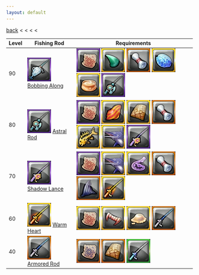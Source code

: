 ```yaml
---
layout: default
---
```


[back](../) < < < <

| Level | Fishing Rod | Requirements |
| ----- | ----------- | ------------ |
| 90 | [![Bobbing Along](bobbing-along.jpg)](https://www.aurakingdom-db.com/item/19125-bobbing-along) [Bobbing Along](https://www.aurakingdom-db.com/item/19125-bobbing-along) | [![Fusion Formula: Westwind Wristband](fusion-formula-westwind-wristband.jpg)](https://www.aurakingdom-db.com/item/19135-fusion-formula-westwind-wristband) [![Good Luck Goldie's Claws](good-luck-goldies-claws-x2.jpg)](https://www.aurakingdom-db.com/item/19156-good-luck-goldies-claws) [![Blueprint: Lv.9 Strength Fishing Rod Parts](blueprint-lv9-strength-fishing-rod-parts.jpg)](https://www.aurakingdom-db.com/item/19169-blueprint-lv9-strength-fishing-rod-parts) [![Good Luck Goldie's Reinforced Shell](good-luck-goldies-reinforced-shell-x5.jpg)](https://www.aurakingdom-db.com/item/19157-good-luck-goldies-reinforced-shell) [![Premium Butterfly Fish Oil](premium-butterfly-fish-oil-x5.jpg)](https://www.aurakingdom-db.com/item/18267-premium-butterfly-fish-oil) [![Astral Rod](astral-rod.jpg)](https://www.aurakingdom-db.com/item/17253-astral-rod) |
| 80 | [![Astral Rod](astral-rod.jpg)](https://www.aurakingdom-db.com/item/17253-astral-rod) [Astral Rod](https://www.aurakingdom-db.com/item/17253-astral-rod) | [![Fusion Formula: Astral Rod](fusion-formula-astral-rod.jpg)](https://www.aurakingdom-db.com/item/17273-fusion-formula-astral-rod) [![Suckermouth Catfish Meat](suckermouth-catfish-meat-x2.jpg)](https://www.aurakingdom-db.com/item/17298-suckermouth-catfish-meat) [![Deep Sea Tuna Scale](deep-sea-tuna-scale-x2.jpg)](https://www.aurakingdom-db.com/item/13172-deep-sea-tuna-scale) [![Blueprint: Lv.8 Strength Fishing Rod Parts](blueprint-lv8-strength-fishing-rod-parts.jpg)](https://www.aurakingdom-db.com/item/17376-blueprint-lv8-strength-fishing-rod-parts) [![Giant Energized Fish Bones](giant-energized-fish-bones-x5.jpg)](https://www.aurakingdom-db.com/item/17300-giant-energized-fish-bones) [![Iron-Armor Long Jaw](iron-armor-long-jaw-x5.jpg)](https://www.aurakingdom-db.com/item/15513-iron-armor-long-jaw) [![Shadow Lance](shadow-lance.jpg)](https://www.aurakingdom-db.com/item/15429-shadow-lance) |
| 70 | [![Shadow Lance](shadow-lance.jpg)](https://www.aurakingdom-db.com/item/15429-shadow-lance) [Shadow Lance](https://www.aurakingdom-db.com/item/15429-shadow-lance) | [![Fusion Formula: Shadow Lance](fusion-formula-shadow-lance.jpg)](https://www.aurakingdom-db.com/item/15464-fusion-formula-shadow-lance) [![Iron-Armor Long Jaw](iron-armor-long-jaw-x2.jpg)](https://www.aurakingdom-db.com/item/15513-iron-armor-long-jaw) [![Crimson Tentacle](crimson-tentacle-x2.jpg)](https://www.aurakingdom-db.com/item/14483-crimson-tentacle) [![Fishing Equipment Blueprint: Lv.7 Strength Fishing Rod Parts](fishing-equipment-blueprint-lv7-strength-fishing-rod-parts.jpg)](https://www.aurakingdom-db.com/item/15937-fishing-equipment-blueprint-lv7-strength-fishing-rod-parts) [![Small Dorsal Fin](small-dorsal-fin-x5.jpg)](https://www.aurakingdom-db.com/item/15512-small-dorsal-fin) [![Warm Heart](warm-heart.jpg)](https://www.aurakingdom-db.com/item/14417-warm-heart) |
| 60 | [![Warm Heart](warm-heart.jpg)](https://www.aurakingdom-db.com/item/14417-warm-heart) [Warm Heart](https://www.aurakingdom-db.com/item/14417-warm-heart) | [![Fusion Formula: Warm Heart](fusion-formula-warm-heart.jpg)](https://www.aurakingdom-db.com/item/14492-fusion-formula-warm-heart) [![Bloodthirsty Fangs](bloodthirsty-fangs-x1.jpg)](https://www.aurakingdom-db.com/item/14479-bloodthirsty-fangs) [![Waterfall Catfish Mucus](waterfall-catfish-mucus-x1.jpg)](https://www.aurakingdom-db.com/item/13184-waterfall-catfish-mucus) [![Armored Rod](armored-rod.jpg)](https://www.aurakingdom-db.com/item/12803-armored-rod) |
| 40 | [![Armored Rod](armored-rod.jpg)](https://www.aurakingdom-db.com/item/12803-armored-rod) [Armored Rod](https://www.aurakingdom-db.com/item/12803-armored-rod) | [![Fusion Formula: Armored Rod](fusion-formula-armored-rod.jpg)](https://www.aurakingdom-db.com/item/13095-fusion-formula-armored-rod) [![Thick Fish Scales](thick-fish-scales-x1.jpg)](https://www.aurakingdom-db.com/item/13158-thick-fish-scales) [![Professional Stone Fishing Rod](professional-stone-fishing-rod.jpg)](https://www.aurakingdom-db.com/item/12788-professional-stone-fishing-rod) |
